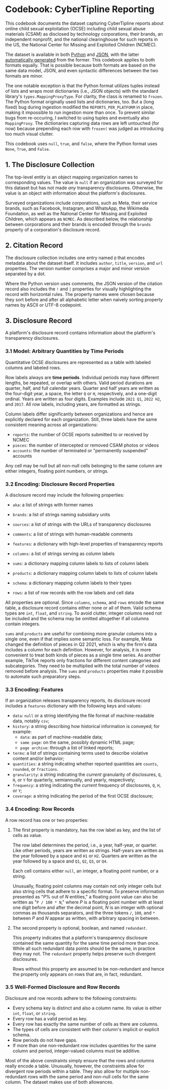 # Codebook: CyberTipline Reporting

This codebook documents the dataset capturing CyberTipline reports about online
child sexual exploitation (OCSE) including child sexual abuse materials (CSAM)
as disclosed by technology corporations, their brands, an independent nonprofit,
and the national clearinghouse for such reports in the US, the National Center
for Missing and Exploited Children (NCMEC).

The dataset is available in both [Python](intransparent/by_platform/data.py) and
[JSON](data/ocse-reports-per-platform.json), with the latter [automatically
generated](intransparent/by_platform/export.py) from the former. This codebook
applies to both formats equally. That is possible because both formats are based
on the same data model, JSON, and even syntactic differences between the two
formats are minor.

The one notable exception is that the Python format utilizes tuples instead of
lists and wraps most dictionaries (i.e., JSON objects) with the standard
library's `types.MappingProxyType`. For clarity, the class is renamed to
`frozen`. The Python format originally used lists and dictionaries, too. But a
(long fixed) bug during ingestion modified the `REPORTS_PER_PLATFORM` in place,
making it impossible to run ingestion more than once. To prevent similar bugs
from re-occuring, I switched to using tuples and eventually also `MappingProxy`.
The dictionaries capturing data rows are left untouched (for now) because
prepending each row with `frozen(` was judged as introducing too much visual
clutter.

This codebook uses `null`, `true`, and `false`, where the Python format uses
`None`, `True`, and `False`.


## 1. The Disclosure Collection

The top-level entity is an object mapping organization names to corresponding
values. The value is `null` if an organization was surveyed for this dataset but
has not made *any* transparency disclosures. Otherwise, the value is an object
with information about the platform's disclosures.

Surveyed organizations include corporations, such as Meta, their service brands,
such as Facebook, Instagram, and WhatsApp, the Wikimedia Foundation, as well as
the National Center for Missing and Exploited Children, which appears as
`NCMEC`. As described below, the relationship between corporations and their
brands is encoded through the `brands` property of a corporation's disclosure
record.


## 2. Citation Record

The disclosure collection includes one entry named `@` that encodes metadata
about the dataset itself. It includes `author`, `title`, `version`, and `url`
properties. The version number comprises a major and minor version separated by
a dot.

Where the Python version uses comments, the JSON version of the citation record
also includes the `!` and `|` properties for visually highlighting the record
with horizontal rules. The property names were chosen because they sort before
and after all alphabetic letter when naively sorting property names by ASCII or
UTF-8 codepoint.


## 3. Disclosure Record

A platform's disclosure record contains information about the platform's
transparency disclosures.


### 3.1 Model: Arbitrary Quantities by Time Periods

Quantitative OCSE disclosures are represented as a table with labeled columns
and labeled rows.

Row labels always are **time periods**. Individual periods may have different
lengths, be repeated, or overlap with others. Valid period durations are
quarter, half, and full calendar years. Quarter and half years are written as
the four-digit year, a space, the letter `Q` or `H`, respectively, and a
one-digit ordinal. Years are written as four digits. Examples include `2021 Q1`,
`2022 H2`, and `2017`. All row labels, including years, are formatted as
strings.

Column labels differ significantly between organizations and hence are
explicitly declared for each organization. Still, three labels have the same
consistent meaning across all organizations:

  * `reports`: the number of OCSE reports submitted to or received by NCMEC
  * `pieces`: the number of intercepted or removed CSAM photos or videos
  * `accounts`: the number of terminated or "permanently suspended" accounts

Any cell may be null but all non-null cells belonging to the same column are
either integers, floating point numbers, or strings.


### 3.2 Encoding: Disclosure Record Properties

A disclosure record may include the following properties:

  * `aka`: a list of strings with former names
  * `brands`: a list of strings naming subsidiary units
  * `sources`: a list of strings with the URLs of transparency disclosures
  * `comments`: a list of strings with human-readable comments
  * `features`: a dictionary with high-level properties of transparency reports

  * `columns`: a list of strings serving as column labels
  * `sums`: a dictionary mapping column labels to lists of column labels
  * `products`: a dictionary mapping column labels to lists of column labels
  * `schema`: a dictionary mapping column labels to their types
  * `rows`: a list of row records with the row labels and cell data

All properties are optional. Since `columns`, `schema`, and `rows` encode the
same table, a disclosure record contains either none or all of them. Valid
schema types are `int`, `float`, and `string`. To avoid clutter, integer columns
need not be included and the schema may be omitted altogether if all columns
contain integers.

`sums` and `products` are useful for combining more granular columns into a
single one, even if that implies some semantic loss. For example, Meta changed
the definition of pieces in Q2 2021, which is why the firm's data includes a
column for each definition. However, for analysis, it is more convenient to
treat both kinds of pieces as a single time series. As another example, TikTok
reports only fractions for different content categories and subcategories. They
need to be multiplied with the total number of videos removed before analysis.
The `sums` and `products` properties make it possible to automate such
preparatory steps.


### 3.3 Encoding: Features

If an organization releases transparency reports, its disclosure record includes
a `features` dictionary with the following keys and values:

  * `data`: `null` or a string identifying the file format of machine-readable
    data, notably `csv`;
  * `history`: a string describing how historical information is conveyed; for
    example:
      * `data`: as part of machine-readable data;
      * `same page`: on the same, possibly dynamic HTML page;
      * `page archive`: through a list of linked reports;
  * `terms`: a list of strings containing terms used to describe violative
    content and/or behavior;
  * `quantities`: a string indicating whether reported quantities are `counts`,
    `rounded`, or `fractions`.
  * `granularity`: a string indicating the *current* granularity of disclosures,
    `Q`, `H`, or `Y` for quarterly, semiannually, and yearly, respectively;
  * `frequency`: a string indicating the *current* frequency of disclosures,
    `Q`, `H`, or `Y`;
  * `coverage`: a string indicating the period of the first OCSE disclosure;



### 3.4 Encoding: Row Records

A row record has one or two properties:

 1. The first property is mandatory, has the row label as key, and the list of
    cells as value.

    The row label determines the period, i.e., a year, half-year, or quarter.
    Like other periods, years are written as strings. Half-years are written as
    the year followed by a space and `H1` or `H2`. Quarters are written as the
    year followed by a space and `Q1`, `Q2`, `Q3`, or `Q4`.

    Each cell contains either `null`, an integer, a floating point number, or a
    string.

    Unusually, floating point columns may contain not only integer cells but
    also string cells that adhere to a specific format. To preserve information
    presented as "_P_% out of _N_ entities," a floating point value can also be
    written as "`P / 100 * N`," where _P_ is a floating point number with at
    least one digit before and after the decimal point, _N_ is an integer with
    optional commas as thousands separators, and the three tokens `/`, `100`,
    and `*` between _P_ and _N_ appear as written, with arbitrary spacing in
    between.

 2. The second property is optional, boolean, and named `redundant`.

    This property indicates that a platform's transparency disclosure contained
    the same quantity for the same time period more than once. While all such
    redundant data points should be the same, in practice they may not. The
    `redundant` property helps preserve such divergent disclosures.

    Rows without this property are assumed to be non-redundant and hence the
    property only appears on rows that are, in fact, redundant.


### 3.5 Well-Formed Disclosure and Row Records

Disclosure and row records adhere to the following constraints:

  * Every schema key is distinct and also a column name. Its value is either
    `int`, `float`, or `string`.
  * Every row has a valid period as key.
  * Every row has exactly the same number of cells as there are columns.
  * The types of cells are consistent with their column's implicit or explicit
    schema.
  * Row periods do not have gaps.
  * If more than one non-redundant row includes quantities for the same column
    and period, integer-valued columns must be additive.

Most of the above constraints simply ensure that the rows and columns really
encode a table. Unusually, however, the constraints allow for divergent row
periods within a table. They also allow for multiple non-redundant rows with the
same period and non-null cells for the same column. The dataset makes use of
both allowances.
